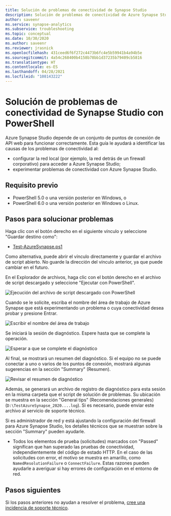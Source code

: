 ```yaml
---
title: Solución de problemas de conectividad de Synapse Studio
description: Solución de problemas de conectividad de Azure Synapse Studio con PowerShell
author: saveenr
ms.service: synapse-analytics
ms.subservice: troubleshooting
ms.topic: conceptual
ms.date: 10/30/2020
ms.author: saveenr
ms.reviewer: jrasnick
ms.openlocfilehash: 431ceed6f6f272c4473b6fc4e5b59941b4a94b5e
ms.sourcegitcommit: 4a54c268400b4158b78bb1d37235b79409cb5816
ms.translationtype: HT
ms.contentlocale: es-ES
ms.lasthandoff: 04/28/2021
ms.locfileid: "108143222"
---
```

# <a name="troubleshoot-synapse-studio-connectivity-with-powershell"></a>Solución de problemas de conectividad de Synapse Studio con PowerShell

Azure Synapse Studio depende de un conjunto de puntos de conexión de API web para funcionar correctamente. Esta guía le ayudará a identificar las causas de los problemas de conectividad al:
- configurar la red local (por ejemplo, la red detrás de un firewall corporativo) para acceder a Azure Synapse Studio;
- experimentar problemas de conectividad con Azure Synapse Studio.

## <a name="prerequisite"></a>Requisito previo

* PowerShell 5.0 o una versión posterior en Windows, o
* PowerShell 6.0 o una versión posterior en Windows o Linux.

## <a name="troubleshooting-steps"></a>Pasos para solucionar problemas

Haga clic con el botón derecho en el siguiente vínculo y seleccione "Guardar destino como":

- [Test-AzureSynapse.ps1](https://go.microsoft.com/fwlink/?linkid=2119734)

Como alternativa, puede abrir el vínculo directamente y guardar el archivo de script abierto. No guarde la dirección del vínculo anterior, ya que puede cambiar en el futuro.

En el Explorador de archivos, haga clic con el botón derecho en el archivo de script descargado y seleccione "Ejecutar con PowerShell".

![Ejecución del archivo de script descargado con PowerShell](media/troubleshooting-synapse-studio-powershell/run-with-powershell.png)

Cuando se le solicite, escriba el nombre del área de trabajo de Azure Synapse que está experimentando un problema o cuya conectividad desea probar y presione Entrar.

![Escribir el nombre del área de trabajo](media/troubleshooting-synapse-studio-powershell/enter-workspace-name.png)

Se iniciará la sesión de diagnóstico. Espere hasta que se complete la operación.

![Esperar a que se complete el diagnóstico](media/troubleshooting-synapse-studio-powershell/wait-for-diagnosis.png)

Al final, se mostrará un resumen del diagnóstico. Si el equipo no se puede conectar a uno o varios de los puntos de conexión, mostrará algunas sugerencias en la sección "Summary" (Resumen).

![Revisar el resumen de diagnóstico](media/troubleshooting-synapse-studio-powershell/diagnosis-summary.png)

Además, se generará un archivo de registro de diagnóstico para esta sesión en la misma carpeta que el script de solución de problemas. Su ubicación se muestra en la sección "General tips" (Recomendaciones generales) (`D:\TestAzureSynapse_2020....log`). Si es necesario, puede enviar este archivo al servicio de soporte técnico.

Si es administrador de red y está ajustando la configuración del firewall para Azure Synapse Studio, los detalles técnicos que se muestran sobre la sección "Summary" pueden ayudarle.

* Todos los elementos de prueba (solicitudes) marcados con "Passed" significan que han superado las pruebas de conectividad, independientemente del código de estado HTTP.
 En el caso de las solicitudes con error, el motivo se muestra en amarillo, como `NamedResolutionFailure` o `ConnectFailure`. Estas razones pueden ayudarle a averiguar si hay errores de configuración en el entorno de red.


## <a name="next-steps"></a>Pasos siguientes
Si los pasos anteriores no ayudan a resolver el problema, [cree una incidencia de soporte técnico](../sql-data-warehouse/sql-data-warehouse-get-started-create-support-ticket.md).
